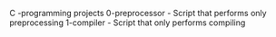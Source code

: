 C -programming projects
0-preprocessor -  Script that performs only preprocessing
1-compiler - Script that only performs compiling

